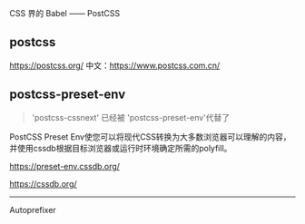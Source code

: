 CSS 界的 Babel —— PostCSS



## postcss

https://postcss.org/
中文：https://www.postcss.com.cn/

## postcss-preset-env

> 'postcss-cssnext' 已经被 'postcss-preset-env'代替了

PostCSS Preset Env使您可以将现代CSS转换为大多数浏览器可以理解的内容，并使用cssdb根据目标浏览器或运行时环境确定所需的polyfill。

https://preset-env.cssdb.org/

https://cssdb.org/

---


Autoprefixer
